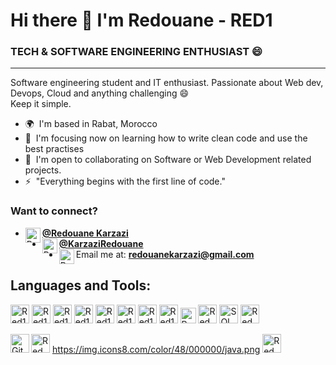 # Hi there 👋 I'm Redouane - RED1
### TECH & SOFTWARE ENGINEERING ENTHUSIAST 😄
------------------
Software engineering student and IT enthusiast. Passionate about Web dev, Devops, Cloud and anything challenging 😄 \
Keep it simple.


* 🌍  I'm based in Rabat, Morocco
* 🧠  I'm focusing now on learning how to write clean code and use the best practises 
* 🤝  I'm open to collaborating on Software or Web Development related projects.
* ⚡  "Everything begins with the first line of code."


###     Want to connect?
- <img align="left" alt="Red1 - LinkedIn" width="24px" src="https://img.icons8.com/fluency/50/000000/linkedin.png" />[**@Redouane Karzazi**][linkedin]
- <img align="left" alt="Red1 - Twitter" width="24px" src="https://img.icons8.com/color/48/000000/twitter-squared.png"/>[**@KarzaziRedouane**][twitter]
- <img align="left" alt="Red1 - Mail" width="24px" src="https://img.icons8.com/color/48/000000/new-post.png"/> Email me at: **redouanekarzazi@gmail.com**

<!--
![Red1's GitHub stats](https://github-readme-stats.vercel.app/api?username=gitRedDev&show_icons=true&theme=dracula&count_private=true) 
-->


## Languages and Tools:


[<img aligh="left" alt="Red1 - VScode" width="30px"  src="https://img.icons8.com/color/48/000000/visual-studio-code-2019.png"/>][vscode]
[<img aligh="left" alt="Red1 - Android Studio" width="30px" src="https://img.icons8.com/color/48/000000/android-studio--v3.png"/>][androidstudio]
[<img aligh="left" alt="Red1 - Pycharm" width="30px"  src="https://img.icons8.com/color/48/000000/pycharm.png"/>][pycharm]
[<img aligh="left" alt="Red1 - html" width="30px"  src="https://img.icons8.com/color/48/000000/html-5--v1.png"/>][html]
[<img aligh="left" alt="Red1 - css" width="30px"  src="https://img.icons8.com/color/48/000000/css3.png"/>][css]
[<img aligh="left" alt="Red1 - js" width="30px"  src="https://img.icons8.com/color/48/000000/javascript--v1.png"/>][js]
[<img aligh="left" alt="Red1 - py" width="30px"  src="https://img.icons8.com/color/48/000000/python.png"/>][python]
[<img aligh="left" alt="Red1 - nodejs" width="30px"  src="https://img.icons8.com/color/48/000000/nodejs.png"/>][nodejs]
[<img aligh="left" alt="Red1 - express" height="25px"  src="https://camo.githubusercontent.com/0566752248b4b31b2c4bdc583404e41066bd0b6726f310b73e1140deefcc31ac/68747470733a2f2f692e636c6f756475702e636f6d2f7a6659366c4c376546612d3330303078333030302e706e67"/>][express]
[<img aligh="left" alt="Red - react" width="30px"  src="https://img.icons8.com/color/48/000000/react-native.png"/>][reactjs]
<img  alt="SQL" width="30px" src="https://img.icons8.com/color/48/000000/sql.png" />
[<img aligh="left" alt="Red - mysql" width="30px"  src="https://img.icons8.com/color/48/000000/mysql-logo.png"/>][mysql]

[<img aligh="left" alt="Red - c" width="30px"  src="https://img.icons8.com/color/48/000000/c-programming.png"/>][c]
https://img.icons8.com/color/48/000000/java.png
[<img aligh="left" alt="Red - git" width="30px"  src="https://img.icons8.com/color/48/000000/c-plus-plus-logo.png"/>][cpp]<img align="left" alt="Git" width="30px" src="https://img.icons8.com/color/48/000000/git.png" />

<br/>
<br/>

</details>

<!-- socials -->
[linkedin]: https://www.linkedin.com/in/redouane-karzazi-0a301a207/
[twitter]: https://twitter.com/KarzaziRedouane
[email]: redouanekarzazi@gmail.com

<!-- tools -->
[vscode]: https://code.visualstudio.com/
[androidstudio]: https://developer.android.com/studio
[pycharm]: https://www.jetbrains.com/pycharm/
[intellij]: https://www.jetbrains.com/idea/

<!-- technologies -->
[html]:https://developer.mozilla.org/en-US/docs/Web/HTML
[css]: https://www.w3schools.com/css/
[js]: https://www.javascript.com/
[reactjs]:https://reactjs.org/
[reactnative]:https://reactnative.dev/
[express]:https://expressjs.com/
[nodejs]:https://nodejs.org/en/
[python]:https://www.python.org/
[mysql]:https://www.mysql.com/
[c]:'https://en.wikipedia.org/wiki/C_(programming_language)'
[cpp]:https://en.wikipedia.org/wiki/C%2B%2B

